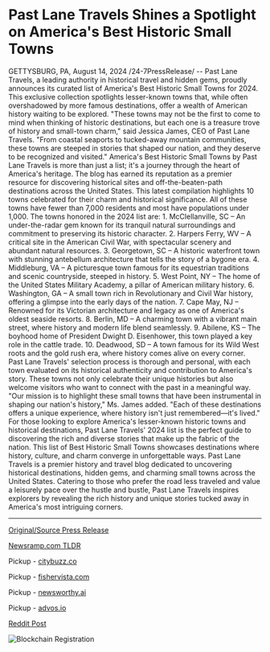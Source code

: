 # Past Lane Travels Shines a Spotlight on America's Best Historic Small Towns

GETTYSBURG, PA, August 14, 2024 /24-7PressRelease/ -- Past Lane Travels, a leading authority in historical travel and hidden gems, proudly announces its curated list of America's Best Historic Small Towns for 2024.  This exclusive collection spotlights lesser-known towns that, while often overshadowed by more famous destinations, offer a wealth of American history waiting to be explored.  "These towns may not be the first to come to mind when thinking of historic destinations, but each one is a treasure trove of history and small-town charm," said Jessica James, CEO of Past Lane Travels. "From coastal seaports to tucked-away mountain communities, these towns are steeped in stories that shaped our nation, and they deserve to be recognized and visited."  America's Best Historic Small Towns by Past Lane Travels is more than just a list; it's a journey through the heart of America's heritage. The blog has earned its reputation as a premier resource for discovering historical sites and off-the-beaten-path destinations across the United States.   This latest compilation highlights 10 towns celebrated for their charm and historical significance. All of these towns have fewer than 7,000 residents and most have populations under 1,000.   The towns honored in the 2024 list are: 1.	McClellanville, SC – An under-the-radar gem known for its tranquil natural surroundings and commitment to preserving its historic character. 2.	Harpers Ferry, WV – A critical site in the American Civil War, with spectacular scenery and abundant natural resources. 3.	Georgetown, SC – A historic waterfront town with stunning antebellum architecture that tells the story of a bygone era. 4.	Middleburg, VA – A picturesque town famous for its equestrian traditions and scenic countryside, steeped in history. 5.	West Point, NY – The home of the United States Military Academy, a pillar of American military history. 6.	Washington, GA – A small town rich in Revolutionary and Civil War history, offering a glimpse into the early days of the nation. 7.	Cape May, NJ – Renowned for its Victorian architecture and legacy as one of America's oldest seaside resorts. 8.	Berlin, MD – A charming town with a vibrant main street, where history and modern life blend seamlessly. 9.	Abilene, KS – The boyhood home of President Dwight D. Eisenhower, this town played a key role in the cattle trade. 10.	Deadwood, SD – A town famous for its Wild West roots and the gold rush era, where history comes alive on every corner.  Past Lane Travels' selection process is thorough and personal, with each town evaluated on its historical authenticity and contribution to America's story. These towns not only celebrate their unique histories but also welcome visitors who want to connect with the past in a meaningful way.  "Our mission is to highlight these small towns that have been instrumental in shaping our nation's history," Ms. James added. "Each of these destinations offers a unique experience, where history isn't just remembered—it's lived."  For those looking to explore America's lesser-known historic towns and historical destinations, Past Lane Travels' 2024 list is the perfect guide to discovering the rich and diverse stories that make up the fabric of the nation.  This list of Best Historic Small Towns showcases destinations where history, culture, and charm converge in unforgettable ways.  Past Lane Travels is a premier history and travel blog dedicated to uncovering historical destinations, hidden gems, and charming small towns across the United States. Catering to those who prefer the road less traveled and value a leisurely pace over the hustle and bustle, Past Lane Travels inspires explorers by revealing the rich history and unique stories tucked away in America's most intriguing corners. 

---

[Original/Source Press Release](https://www.24-7pressrelease.com/press-release/513420/past-lane-travels-shines-a-spotlight-on-americas-best-historic-small-towns)
                    

[Newsramp.com TLDR](https://newsramp.com/curated-news/past-lane-travels-unveils-america-s-best-historic-small-towns-for-2024/2c62fad30288f438188816a83636b20e) 


Pickup - [citybuzz.co](https://citybuzz.co/2024/08/14/past-lane-travels-unveils-top-10-historic-small-towns-in-america-for-2024)

Pickup - [fishervista.com](https://fishervista.com/en/past-lane-travels-unveils-2024-s-best-historic-small-towns-in-america/20245714)

Pickup - [newsworthy.ai](https://newsworthy.ai/curated/past-lane-travels-unveils-top-10-historic-small-towns-in-america-for-2024/20245714)

Pickup - [advos.io](https://advos.io/en/past-lane-travels-unveils-america-s-best-historic-small-towns-for-2024/20245714)
 



[Reddit Post](https://www.reddit.com/r/Lifestyle_Culture/comments/1erv9ss/past_lane_travels_unveils_americas_best_historic/) 



![Blockchain Registration](https://cdn.newsramp.app/24-7PressRelease/qrcode/248/14/plumadfY.webp)
